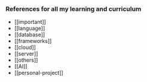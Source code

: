 ### References for all my learning and curriculum
- [[important]]
- [[language]]
- [[database]]
- [[frameworks]]
- [[cloud]]
- [[server]]
- [[others]]
- [[AI]]
- [[personal-project]]
